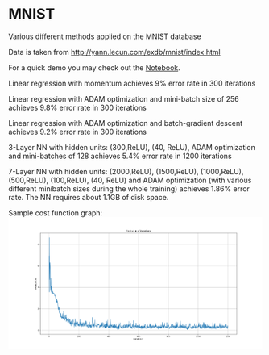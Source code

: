 # MNIST
Various different methods applied on the MNIST database

Data is taken from http://yann.lecun.com/exdb/mnist/index.html

For a quick demo you may check out the [Notebook](Notebook.ipynb).

Linear regression with momentum achieves 9% error rate in 300 iterations

Linear regression with ADAM optimization and mini-batch size of 256 achieves 9.8% error rate in 300 iterations

Linear regression with ADAM optimization and batch-gradient descent achieves 9.2% error rate in 300 iterations

3-Layer NN with hidden units: (300,ReLU), (40, ReLU), ADAM optimization and mini-batches of 128 achieves 5.4% error rate in 1200 iterations

7-Layer NN with hidden units: (2000,ReLU), (1500,ReLU), (1000,ReLU), (500,ReLU), (100,ReLU), (40, ReLU) and ADAM optimization (with various different minibatch sizes during the whole training) achieves 1.86% error rate. The NN requires about 1.1GB of disk space.

Sample cost function graph:
![Cost](3-Layer-300r40r.png)
